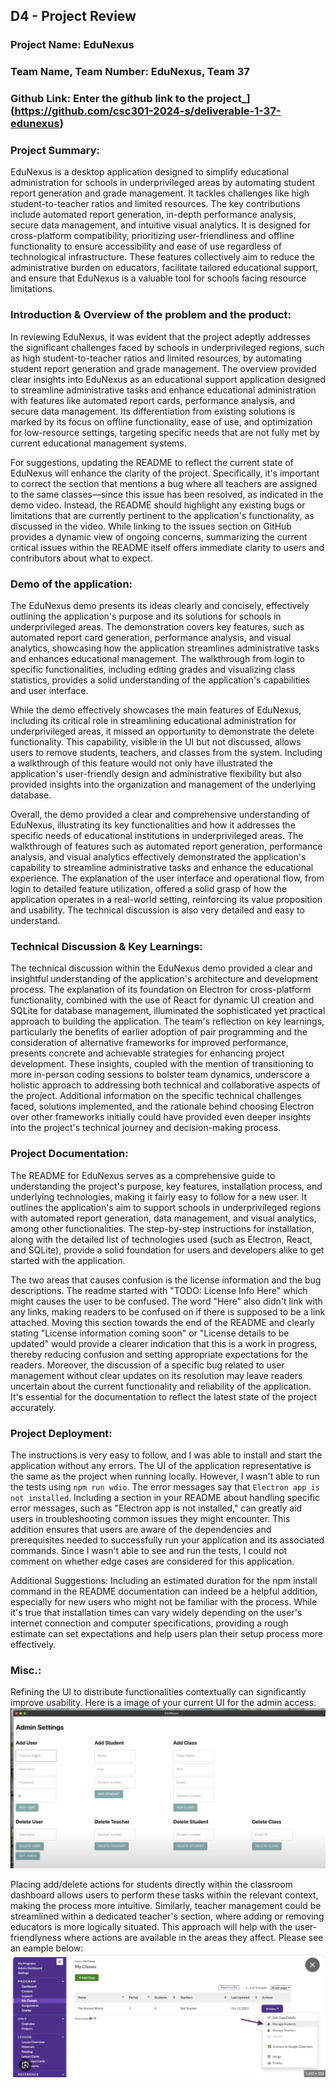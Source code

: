 ## D4 - Project Review
### Project Name: EduNexus
### Team Name, Team Number: EduNexus, Team 37
### Github Link: Enter the github link to the project_](https://github.com/csc301-2024-s/deliverable-1-37-edunexus)

### Project Summary:
EduNexus is a desktop application designed to simplify educational administration for schools in underprivileged areas by automating student report generation and grade management. It tackles challenges like high student-to-teacher ratios and limited resources. The key contributions include automated report generation, in-depth performance analysis, secure data management, and intuitive visual analytics. It is designed for cross-platform compatibility, prioritizing user-friendliness and offline functionality to ensure accessibility and ease of use regardless of technological infrastructure. These features collectively aim to reduce the administrative burden on educators, facilitate tailored educational support, and ensure that EduNexus is a valuable tool for schools facing resource limitations.

### Introduction & Overview of the problem and the product:
In reviewing EduNexus, it was evident that the project adeptly addresses the significant challenges faced by schools in underprivileged regions, such as high student-to-teacher ratios and limited resources, by automating student report generation and grade management. The overview provided clear insights into EduNexus as an educational support application designed to streamline administrative tasks and enhance educational administration with features like automated report cards, performance analysis, and secure data management. Its differentiation from existing solutions is marked by its focus on offline functionality, ease of use, and optimization for low-resource settings, targeting specific needs that are not fully met by current educational management systems.

For suggestions, updating the README to reflect the current state of EduNexus will enhance the clarity of the project. Specifically, it's important to correct the section that mentions a bug where all teachers are assigned to the same classes—since this issue has been resolved, as indicated in the demo video. Instead, the README should highlight any existing bugs or limitations that are currently pertinent to the application's functionality, as discussed in the video. While linking to the issues section on GitHub provides a dynamic view of ongoing concerns, summarizing the current critical issues within the README itself offers immediate clarity to users and contributors about what to expect.

### Demo of the application:
The EduNexus demo presents its ideas clearly and concisely, effectively outlining the application's purpose and its solutions for schools in underprivileged areas. The demonstration covers key features, such as automated report card generation, performance analysis, and visual analytics, showcasing how the application streamlines administrative tasks and enhances educational management. The walkthrough from login to specific functionalities, including editing grades and visualizing class statistics, provides a solid understanding of the application's capabilities and user interface.

While the demo effectively showcases the main features of EduNexus, including its critical role in streamlining educational administration for underprivileged areas, it missed an opportunity to demonstrate the delete functionality. This capability, visible in the UI but not discussed, allows users to remove students, teachers, and classes from the system. Including a walkthrough of this feature would not only have illustrated the application's user-friendly design and administrative flexibility but also provided insights into the organization and management of the underlying database.

Overall, the demo provided a clear and comprehensive understanding of EduNexus, illustrating its key functionalities and how it addresses the specific needs of educational institutions in underprivileged areas. The walkthrough of features such as automated report generation, performance analysis, and visual analytics effectively demonstrated the application's capability to streamline administrative tasks and enhance the educational experience. The explanation of the user interface and operational flow, from login to detailed feature utilization, offered a solid grasp of how the application operates in a real-world setting, reinforcing its value proposition and usability. The technical discussion is also very detailed and easy to understand. 

### Technical Discussion & Key Learnings:
The technical discussion within the EduNexus demo provided a clear and insightful understanding of the application's architecture and development process. The explanation of its foundation on Electron for cross-platform functionality, combined with the use of React for dynamic UI creation and SQLite for database management, illuminated the sophisticated yet practical approach to building the application. The team's reflection on key learnings, particularly the benefits of earlier adoption of pair programming and the consideration of alternative frameworks for improved performance, presents concrete and achievable strategies for enhancing project development. These insights, coupled with the mention of transitioning to more in-person coding sessions to bolster team dynamics, underscore a holistic approach to addressing both technical and collaborative aspects of the project. Additional information on the specific technical challenges faced, solutions implemented, and the rationale behind choosing Electron over other frameworks initially could have provided even deeper insights into the project's technical journey and decision-making process.

### Project Documentation:
The README for EduNexus serves as a comprehensive guide to understanding the project's purpose, key features, installation process, and underlying technologies, making it fairly easy to follow for a new user. It outlines the application's aim to support schools in underprivileged regions with automated report generation, data management, and visual analytics, among other functionalities. The step-by-step instructions for installation, along with the detailed list of technologies used (such as Electron, React, and SQLite), provide a solid foundation for users and developers alike to get started with the application. 

The two areas that causes confusion is the license information and the bug descriptions. The readme started with "TODO: License Info Here" which might causes the user to be confused. The word "Here" also didn't link with any links, making readers to be confused on if there is supposed to be a link attached. Moving this section towards the end of the README and clearly stating "License information coming soon" or "License details to be updated" would provide a clearer indication that this is a work in progress, thereby reducing confusion and setting appropriate expectations for the readers. Moreover, the discussion of a specific bug related to user management without clear updates on its resolution may leave readers uncertain about the current functionality and reliability of the application. It's essential for the documentation to reflect the latest state of the project accurately. 

### Project Deployment:
The instructions is very easy to follow, and I was able to install and start the application without any errors. The UI of the application representative is the same as the project when running locally. However, I wasn't able to run the tests using ``npm run wdio``. The error messages say that ``Electron app is not installed``. Including a section in your README about handling specific error messages, such as "Electron app is not installed," can greatly aid users in troubleshooting common issues they might encounter. This addition ensures that users are aware of the dependencies and prerequisites needed to successfully run your application and its associated commands. Since I wasn't able to see and run the tests, I could not comment on whether edge cases are considered for this application. 

Additional Suggestions: Including an estimated duration for the npm install command in the README documentation can indeed be a helpful addition, especially for new users who might not be familiar with the process. While it's true that installation times can vary widely depending on the user's internet connection and computer specifications, providing a rough estimate can set expectations and help users plan their setup process more effectively.

### Misc.:
Refining the UI to distribute functionalities contextually can significantly improve usability. Here is a image of your current UI for the admin access.
![Alt text](./current.png)

Placing add/delete actions for students directly within the classroom dashboard allows users to perform these tasks within the relevant context, making the process more intuitive. Similarly, teacher management could be streamlined within a dedicated teacher's section, where adding or removing educators is more logically situated. This approach will help with the user-friendlyness where actions are available in the areas they affect. Please see an eample below: 
![Alt text](./example.png)
